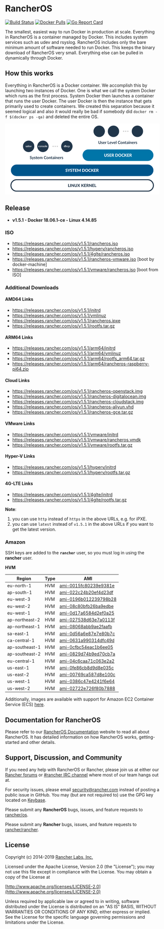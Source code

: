 # RancherOS

[![Build Status](https://drone8.rancher.io/api/badges/rancher/os/status.svg?branch=master)](https://drone8.rancher.io/rancher/os)
[![Docker Pulls](https://img.shields.io/docker/pulls/rancher/os.svg)](https://store.docker.com/community/images/rancher/os)
[![Go Report Card](https://goreportcard.com/badge/github.com/rancher/os)](https://goreportcard.com/badge/github.com/rancher/os)

The smallest, easiest way to run Docker in production at scale.  Everything in RancherOS is a container managed by Docker.  This includes system services such as udev and rsyslog.  RancherOS includes only the bare minimum amount of software needed to run Docker.  This keeps the binary download of RancherOS very small.  Everything else can be pulled in dynamically through Docker.

## How this works

Everything in RancherOS is a Docker container.  We accomplish this by launching two instances of
Docker.  One is what we call the system Docker which runs as the first process.  System Docker then launches
a container that runs the user Docker.  The user Docker is then the instance that gets primarily
used to create containers.  We created this separation because it seemed logical and also
it would really be bad if somebody did `docker rm -f $(docker ps -qa)` and deleted the entire OS.

![How it works](./rancheros.png "How it works")

## Release

- **v1.5.1 - Docker 18.06.1-ce - Linux 4.14.85**

### ISO

- https://releases.rancher.com/os/v1.5.1/rancheros.iso
- https://releases.rancher.com/os/v1.5.1/hyperv/rancheros.iso
- https://releases.rancher.com/os/v1.5.1/4glte/rancheros.iso
- https://releases.rancher.com/os/v1.5.1/rancheros-vmware.iso [boot by docker-machine]
- https://releases.rancher.com/os/v1.5.1/vmware/rancheros.iso [boot from ISO]

### Additional Downloads

#### AMD64 Links

* https://releases.rancher.com/os/v1.5.1/initrd
* https://releases.rancher.com/os/v1.5.1/vmlinuz
* https://releases.rancher.com/os/v1.5.1/rancheros.ipxe
* https://releases.rancher.com/os/v1.5.1/rootfs.tar.gz

#### ARM64 Links

* https://releases.rancher.com/os/v1.5.1/arm64/initrd
* https://releases.rancher.com/os/v1.5.1/arm64/vmlinuz
* https://releases.rancher.com/os/v1.5.1/arm64/rootfs_arm64.tar.gz
* https://releases.rancher.com/os/v1.5.1/arm64/rancheros-raspberry-pi64.zip

#### Cloud Links

* https://releases.rancher.com/os/v1.5.1/rancheros-openstack.img
* https://releases.rancher.com/os/v1.5.1/rancheros-digitalocean.img
* https://releases.rancher.com/os/v1.5.1/rancheros-cloudstack.img
* https://releases.rancher.com/os/v1.5.1/rancheros-aliyun.vhd
* https://releases.rancher.com/os/v1.5.1/rancheros-gce.tar.gz

#### VMware Links

* https://releases.rancher.com/os/v1.5.1/vmware/initrd
* https://releases.rancher.com/os/v1.5.1/vmware/rancheros.vmdk
* https://releases.rancher.com/os/v1.5.1/vmware/rootfs.tar.gz

#### Hyper-V Links

* https://releases.rancher.com/os/v1.5.1/hyperv/initrd
* https://releases.rancher.com/os/v1.5.1/hyperv/rootfs.tar.gz

#### 4G-LTE Links

* https://releases.rancher.com/os/v1.5.1/4glte/initrd
* https://releases.rancher.com/os/v1.5.1/4glte/rootfs.tar.gz

**Note**:
1. you can use `http` instead of `https` in the above URLs, e.g. for iPXE.
2. you can use `latest` instead of `v1.5.1` in the above URLs if you want to get the latest version.

### Amazon

SSH keys are added to the **`rancher`** user, so you must log in using the **rancher** user.

**HVM**

Region | Type | AMI
-------|------|------
eu-north-1 | HVM | [ami-0015fc80239e9381e](https://eu-north-1.console.aws.amazon.com/ec2/home?region=eu-north-1#launchInstanceWizard:ami=ami-0015fc80239e9381e)
ap-south-1 | HVM | [ami-022c24b20ef4d23df](https://ap-south-1.console.aws.amazon.com/ec2/home?region=ap-south-1#launchInstanceWizard:ami=ami-022c24b20ef4d23df)
eu-west-3 | HVM | [ami-0196b012239798b28](https://eu-west-3.console.aws.amazon.com/ec2/home?region=eu-west-3#launchInstanceWizard:ami=ami-0196b012239798b28)
eu-west-2 | HVM | [ami-08c80bfb26ba9edbe](https://eu-west-2.console.aws.amazon.com/ec2/home?region=eu-west-2#launchInstanceWizard:ami=ami-08c80bfb26ba9edbe)
eu-west-1 | HVM | [ami-0d17a6584d2ef0a25](https://eu-west-1.console.aws.amazon.com/ec2/home?region=eu-west-1#launchInstanceWizard:ami=ami-0d17a6584d2ef0a25)
ap-northeast-2 | HVM | [ami-027538d63e7a0113f](https://ap-northeast-2.console.aws.amazon.com/ec2/home?region=ap-northeast-2#launchInstanceWizard:ami=ami-027538d63e7a0113f)
ap-northeast-1 | HVM | [ami-08068abb9ae2faafb](https://ap-northeast-1.console.aws.amazon.com/ec2/home?region=ap-northeast-1#launchInstanceWizard:ami=ami-08068abb9ae2faafb)
sa-east-1 | HVM | [ami-0d56a6e87e7e80b7c](https://sa-east-1.console.aws.amazon.com/ec2/home?region=sa-east-1#launchInstanceWizard:ami=ami-0d56a6e87e7e80b7c)
ca-central-1 | HVM | [ami-0631a990314dfc49d](https://ca-central-1.console.aws.amazon.com/ec2/home?region=ca-central-1#launchInstanceWizard:ami=ami-0631a990314dfc49d)
ap-southeast-1 | HVM | [ami-0cfbc54eac1b6ee05](https://ap-southeast-1.console.aws.amazon.com/ec2/home?region=ap-southeast-1#launchInstanceWizard:ami=ami-0cfbc54eac1b6ee05)
ap-southeast-2 | HVM | [ami-0829d74b9ed70cb7a](https://ap-southeast-2.console.aws.amazon.com/ec2/home?region=ap-southeast-2#launchInstanceWizard:ami=ami-0829d74b9ed70cb7a)
eu-central-1 | HVM | [ami-04c6caa71c063e2a2](https://eu-central-1.console.aws.amazon.com/ec2/home?region=eu-central-1#launchInstanceWizard:ami=ami-04c6caa71c063e2a2)
us-east-1 | HVM | [ami-0fe86cb8d9d8e035c](https://us-east-1.console.aws.amazon.com/ec2/home?region=us-east-1#launchInstanceWizard:ami=ami-0fe86cb8d9d8e035c)
us-east-2 | HVM | [ami-00769ca587d8e100c](https://us-east-2.console.aws.amazon.com/ec2/home?region=us-east-2#launchInstanceWizard:ami=ami-00769ca587d8e100c)
us-west-1 | HVM | [ami-0386c47e4241f6e64](https://us-west-1.console.aws.amazon.com/ec2/home?region=us-west-1#launchInstanceWizard:ami=ami-0386c47e4241f6e64)
us-west-2 | HVM | [ami-02722e726f80b7888](https://us-west-2.console.aws.amazon.com/ec2/home?region=us-west-2#launchInstanceWizard:ami=ami-02722e726f80b7888)

Additionally, images are available with support for Amazon EC2 Container Service (ECS) [here](https://rancher.com/docs/os/v1.x/en/installation/amazon-ecs/#amazon-ecs-enabled-amis).

## Documentation for RancherOS

Please refer to our [RancherOS Documentation](https://rancher.com/docs/os/v1.x/en/) website to read all about RancherOS. It has detailed information on how RancherOS works, getting-started and other details.

## Support, Discussion, and Community
If you need any help with RancherOS or Rancher, please join us at either our [Rancher forums](http://forums.rancher.com) or [#rancher IRC channel](http://webchat.freenode.net/?channels=rancher) where most of our team hangs out at.

For security issues, please email security@rancher.com instead of posting a public issue in GitHub.  You may (but are not required to) use the GPG key located on [Keybase](https://keybase.io/rancher).


Please submit any **RancherOS** bugs, issues, and feature requests to [rancher/os](//github.com/rancher/os/issues).

Please submit any **Rancher** bugs, issues, and feature requests to [rancher/rancher](//github.com/rancher/rancher/issues).

## License

Copyright (c) 2014-2019 [Rancher Labs, Inc.](http://rancher.com)

Licensed under the Apache License, Version 2.0 (the "License");
you may not use this file except in compliance with the License.
You may obtain a copy of the License at

[http://www.apache.org/licenses/LICENSE-2.0](http://www.apache.org/licenses/LICENSE-2.0)

Unless required by applicable law or agreed to in writing, software
distributed under the License is distributed on an "AS IS" BASIS,
WITHOUT WARRANTIES OR CONDITIONS OF ANY KIND, either express or implied.
See the License for the specific language governing permissions and
limitations under the License.
